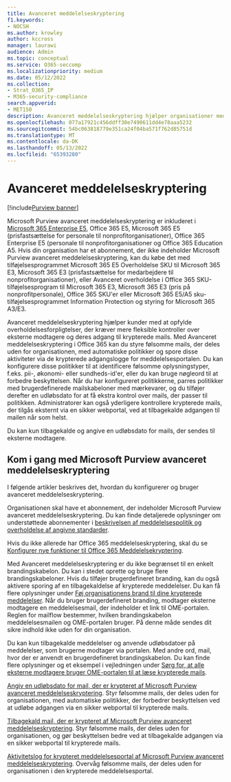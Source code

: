 ```yaml
---
title: Avanceret meddelelseskryptering
f1.keywords:
- NOCSH
ms.author: krowley
author: kccross
manager: laurawi
audience: Admin
ms.topic: conceptual
ms.service: O365-seccomp
ms.localizationpriority: medium
ms.date: 05/12/2022
ms.collection:
- Strat_O365_IP
- M365-security-compliance
search.appverid:
- MET150
description: Avanceret meddelelseskryptering hjælper organisationer med at opfylde deres overholdelsesforpligtelser ved at gøre det muligt for administratorer at gøre endnu mere med beskyttede meddelelser.
ms.openlocfilehash: 077a17921c456ddff30e7490611dd4e78aaa5232
ms.sourcegitcommit: 54bc063818779e351ca24f04ba571f762d85751d
ms.translationtype: MT
ms.contentlocale: da-DK
ms.lasthandoff: 05/13/2022
ms.locfileid: "65393280"
---
```

# <a name="advanced-message-encryption"></a>Avanceret meddelelseskryptering

[!include[Purview banner](../includes/purview-rebrand-banner.md)]

Microsoft Purview avanceret meddelelseskryptering er inkluderet i [Microsoft 365 Enterprise E5](https://www.microsoft.com/microsoft-365/enterprise/home), Office 365 E5, Microsoft 365 E5 (prisfastsættelse for personale til nonprofitorganisationer), Office 365 Enterprise E5 (personale til nonprofitorganisationer og Office 365 Education A5. Hvis din organisation har et abonnement, der ikke indeholder Microsoft Purview avanceret meddelelseskryptering, kan du købe det med tilføjelsesprogrammet Microsoft 365 E5 Overholdelse SKU til Microsoft 365 E3, Microsoft 365 E3 (prisfastsættelse for medarbejdere til nonprofitorganisationer), eller Avanceret overholdelse i Office 365 SKU-tilføjelsesprogram til Microsoft 365 E3, Microsoft 365 E3 (pris på nonprofitpersonale), Office 365 SKU'er eller Microsoft 365 E5/A5 sku-tilføjelsesprogrammet Information Protection og styring for Microsoft 365 A3/E3.

Avanceret meddelelseskryptering hjælper kunder med at opfylde overholdelsesforpligtelser, der kræver mere fleksible kontroller over eksterne modtagere og deres adgang til krypterede mails. Med Avanceret meddelelseskryptering i Office 365 kan du styre følsomme mails, der deles uden for organisationen, med automatiske politikker og spore disse aktiviteter via de krypterede adgangslogge for meddelelsesportalen. Du kan konfigurere disse politikker til at identificere følsomme oplysningstyper, f.eks. pii-, økonomi- eller sundheds-id'er, eller du kan bruge nøgleord til at forbedre beskyttelsen. Når du har konfigureret politikkerne, parres politikker med brugerdefinerede mailskabeloner med mærkevarer, og du tilføjer derefter en udløbsdato for at få ekstra kontrol over mails, der passer til politikken. Administratorer kan også yderligere kontrollere krypterede mails, der tilgås eksternt via en sikker webportal, ved at tilbagekalde adgangen til mailen når som helst.

Du kan kun tilbagekalde og angive en udløbsdato for mails, der sendes til eksterne modtagere.

## <a name="get-started-with-microsoft-purview-advanced-message-encryption"></a>Kom i gang med Microsoft Purview avanceret meddelelseskryptering

I følgende artikler beskrives det, hvordan du konfigurerer og bruger avanceret meddelelseskryptering.

Organisationen skal have et abonnement, der indeholder Microsoft Purview avanceret meddelelseskryptering. Du kan finde detaljerede oplysninger om understøttede abonnementer i [beskrivelsen af meddelelsespolitik og overholdelse af angivne standarder](/office365/servicedescriptions/exchange-online-service-description/message-policy-and-compliance).

Hvis du ikke allerede har Office 365 meddelelseskryptering, skal du se [Konfigurer nye funktioner til Office 365 Meddelelsekryptering](set-up-new-message-encryption-capabilities.md).

Med Avanceret meddelelseskryptering er du ikke begrænset til en enkelt brandingskabelon. Du kan i stedet oprette og bruge flere brandingskabeloner. Hvis du tilføjer brugerdefineret branding, kan du også aktivere sporing af en tilbagekaldelse af krypterede meddelelser. Du kan få flere oplysninger under [Føj organisationens brand til dine krypterede meddelelser](add-your-organization-brand-to-encrypted-messages.md). Når du bruger brugerdefineret branding, modtager eksterne modtagere en meddelelsesmail, der indeholder et link til OME-portalen. Reglen for mailflow bestemmer, hvilken brandingskabelon meddelelsesmailen og OME-portalen bruger. På denne måde sendes dit sikre indhold ikke uden for din organisation.

Du kan kun tilbagekalde meddelelser og anvende udløbsdatoer på meddelelser, som brugerne modtager via portalen. Med andre ord, mail, hvor der er anvendt en brugerdefineret brandingskabelon. Du kan finde flere oplysninger og et eksempel i vejledningen under [Sørg for, at alle eksterne modtagere bruger OME-portalen til at læse krypterede mails](manage-office-365-message-encryption.md#ensure-all-external-recipients-use-the-ome-portal-to-read-encrypted-mail).

[Angiv en udløbsdato for mail, der er krypteret af Microsoft Purview avanceret meddelelseskryptering](ome-advanced-expiration.md). Styr følsomme mails, der deles uden for organisationen, med automatiske politikker, der forbedrer beskyttelsen ved at udløbe adgangen via en sikker webportal til krypterede mails.

[Tilbagekald mail, der er krypteret af Microsoft Purview avanceret meddelelseskryptering](revoke-ome-encrypted-mail.md). Styr følsomme mails, der deles uden for organisationen, og gør beskyttelsen bedre ved at tilbagekalde adgangen via en sikker webportal til krypterede mails.

[Aktivitetslog for krypteret meddelelsesportal af Microsoft Purview avanceret meddelelseskryptering](ome-message-access-logs.md). Overvåg følsomme mails, der deles uden for organisationen i den krypterede meddelelsesportal.
